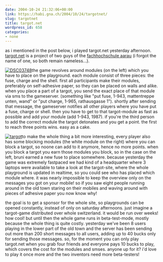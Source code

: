 ```yaml
---
date: 2004-10-24 21:32:06+00:00
link: https://habi.gna.ch/2004/10/24/targotnet/
slug: targotnet
title: targot.net
wordpress_id: 658
categories:
- none
---
```


as i mentioned in the post below, i played targot.net yesterday afternoon.
[targot.net](http://targot.net/) is a project of two guys of the [fachhochschule aarau](http://www.fh-aargau.ch/) (i forgot the name of one, so both remain nameless...).

[![DSC03748](https://habi.gna.ch/blog/images/DSC03748-tm.jpg)](https://habi.gna.ch/blog/images/DSC03748.JPG)the game revolves around modules (on the left) which you have to place on the playground. each module consist of three pieces: the fuse, charge and the shell.
first all participants make their modules, preferably on self-adhesive paper, so they can be placed on walls and alike. when you place a part of a targot, you send the exact place of that module via sms to the gameserver. (something like "put fuse, 1-943, mattentreppe unten, wand" or "put charge, 1-965, rathausgasse 1"). shortly after sending that message, the gameserver notifies all other players where you have put a fuse, charge or shell. then you have to get to that targot-module as fast as possible and add your module (add 1-943, 1987). if you're the third person to add the correct module the targot detonates and you get a point. the first to reach three points wins. easy as a cake.

[![targot](https://habi.gna.ch/blog/images/targot-tm.jpg)](https://habi.gna.ch/blog/images/targot.jpg)to make the whole thing a bit more interesting, every player also has some blocking modules (the white module on the right) where you can block a targot, so noone can add to it anymore, hence no more points. when you block a targot you earn those modules you block, so in the case on the left, bruni earned a new fuse to place somewhere. because yesterday the game was extremely fastpaced we had kind of a headquarter where 3 laptops were available to take a look at the targot-site, where the whole playground is updated in realtime, so you could see who has placed which module where. it was nearly impossible to keep the overview only on the messages you got on your mobile! so if you saw eight people running around in the old town staring on their mobiles and waving around with pieces of adhesive paper you now know why!  

the goal is to get a sponsor for the whole site, so playgrounds can be opened constantly, instead of only on saturday afternoons. just imagine a targot-game distributed over whole switzerland. it would be run over weeks! how cool!
but until then the whole game runs in beta-test-mode, mostly because the whole thing is quite costly. yesterday we've been 8 users playing in the lower part of the old town and the server has been sending out more than 200 short messages to all users, adding up to 40 bucks only for sending those messages.
so, for the moment you can only play targot.net when you grab four friends and everyone pays 10 bucks to play, which covers the cost for the modules and smses.
anyone up for it? i'd love to play it once more and the two inventors need more beta-testers!
